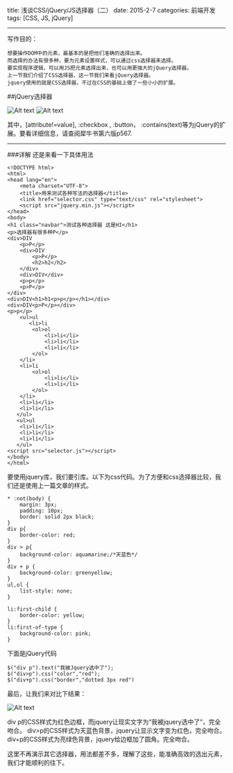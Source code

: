 title: 浅谈CSS/jQuery/JS选择器（二）
date: 2015-2-7
categories: 前端开发
tags: [CSS, JS, jQuery]

---
写作目的：
```
想要操作DOM中的元素，最基本的是把他们准确的选择出来。
而选择的办法有很多种，要为元素设置样式，可以通过css选择器来选择。
要实现程序逻辑，可以用JS把元素选择出来，也可以用更强大的jQuery选择器。
上一节我们介绍了CSS选择器，这一节我们来看jQuery选择器。
jquery使用的就是CSS选择器，不过在CSS的基础上做了一些小小的扩展。
```
<!-- more -->

##jQuery选择器

![Alt text](/img/selector_jquery1.png)
![Alt text](/img/selector_jquery2.png)

其中，[attribute!=value],  :checkbox ,  :button，  :contains(text)等为jQuery的扩展。要看详细信息，请查阅犀牛书第六版p567.

---
###详解
还是来看一下具体用法
```
<!DOCTYPE html>
<html>
<head lang="en">
    <meta charset="UTF-8">
    <title>用来测试各种写法的选择器</title>
    <link href="selector.css" type="text/css" rel="stylesheet">
    <script src="jquery.min.js"></script>
</head>
<body>
<h1 class="navbar">测试各种选择器 这是HI</h1>
<p>选择器有很多种P</p>
<div>DIV
    <p>P</p>
    <div>DIV
        <p>P</p>
        <h2>h2</h2>
    </div>
    <div>DIV</div>
    <p>p</p>
    <p>P</p>
</div>
<div>DIV<h1>h1<p>p</p></h1></div>
<div>DIV<p>P</p></div>
<p>p</p>
    <ul>ul
       <li>li
        <ol>ol
            <li>li</li>
            <li>li</li>
            <li>li</li>
        </ol>
    </li>
    <li>li
        <ol>ol
            <li>li</li>
            <li>li</li>
        </ol>
    </li>
    <li>li</li>
    <li>li</li>
   </ul>
   <ul>ul
    <li>li</li>
    <li>li</li>
    <li>li</li>
   </ul>
<script src="selector.js"></script>
</body>
</html>
```
要使用jquery库，我们要引库。以下为css代码。为了方便和css选择器比较，我们还是使用上一篇文章的样式。
```
* :not(body) {
    margin: 3px;
    padding: 10px;
    border: solid 2px black;
}
div p{
    border-color: red;
}
div > p{
    background-color: aquamarine;/*天蓝色*/
}
div + p {
    background-color: greenyellow;
}
ul,ol {
    list-style: none;
}

li:first-child {
    border-color: yellow;
}
li:first-of-type {
    background-color: pink;
}
```
下面是jQuery代码
```
$("div p").text("我被Jquery选中了");
$("div>p").css("color","red");
$("div+p").css("border","dotted 3px red")
```
最后，让我们来对比下结果：

![Alt text](/img/result.png)

div p的CSS样式为红色边框，而jquery让现实文字为“我被jquery选中了”，完全吻合。
div>p的CSS样式为天蓝色背景，jquery让显示文字变为红色，完全吻合。
div+p的CSS样式为亮绿色背景，jquery给边框加了圆角。完全吻合。

这里不再演示其它选择器，用法都差不多，理解了这些，能准确高效的选出元素，我们才能顺利的往下。


